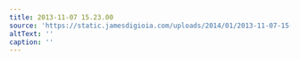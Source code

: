 ```yaml
---
title: 2013-11-07 15.23.00
source: 'https://static.jamesdigioia.com/uploads/2014/01/2013-11-07-15-23-00-scaled.jpg'
altText: ''
caption: ''
---
```


